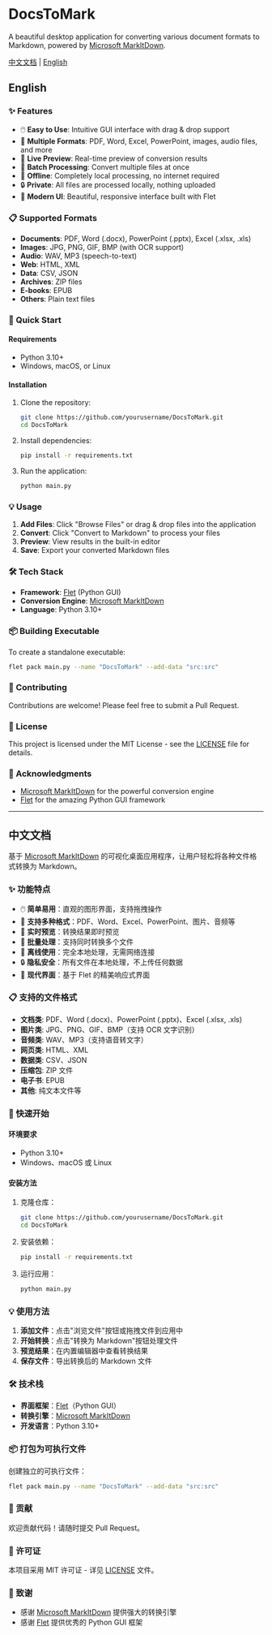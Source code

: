 # DocsToMark

A beautiful desktop application for converting various document formats to Markdown, powered by [Microsoft MarkItDown](https://github.com/microsoft/markitdown).

[中文文档](#中文文档) | [English](#english)

## English

### ✨ Features

- 🖱️ **Easy to Use**: Intuitive GUI interface with drag & drop support
- 📁 **Multiple Formats**: PDF, Word, Excel, PowerPoint, images, audio files, and more
- 👀 **Live Preview**: Real-time preview of conversion results
- 💾 **Batch Processing**: Convert multiple files at once
- 🚀 **Offline**: Completely local processing, no internet required
- 🔒 **Private**: All files are processed locally, nothing uploaded
- 🎨 **Modern UI**: Beautiful, responsive interface built with Flet

### 📋 Supported Formats

- **Documents**: PDF, Word (.docx), PowerPoint (.pptx), Excel (.xlsx, .xls)
- **Images**: JPG, PNG, GIF, BMP (with OCR support)
- **Audio**: WAV, MP3 (speech-to-text)
- **Web**: HTML, XML
- **Data**: CSV, JSON
- **Archives**: ZIP files
- **E-books**: EPUB
- **Others**: Plain text files

### 🚀 Quick Start

#### Requirements
- Python 3.10+
- Windows, macOS, or Linux

#### Installation

1. Clone the repository:
   ```bash
   git clone https://github.com/yourusername/DocsToMark.git
   cd DocsToMark
   ```

2. Install dependencies:
   ```bash
   pip install -r requirements.txt
   ```

3. Run the application:
   ```bash
   python main.py
   ```

### 💡 Usage

1. **Add Files**: Click "Browse Files" or drag & drop files into the application
2. **Convert**: Click "Convert to Markdown" to process your files
3. **Preview**: View results in the built-in editor
4. **Save**: Export your converted Markdown files

### 🛠️ Tech Stack

- **Framework**: [Flet](https://flet.dev/) (Python GUI)
- **Conversion Engine**: [Microsoft MarkItDown](https://github.com/microsoft/markitdown)
- **Language**: Python 3.10+

### 📦 Building Executable

To create a standalone executable:

```bash
flet pack main.py --name "DocsToMark" --add-data "src:src"
```

### 🤝 Contributing

Contributions are welcome! Please feel free to submit a Pull Request.

### 📄 License

This project is licensed under the MIT License - see the [LICENSE](LICENSE) file for details.

### 🙏 Acknowledgments

- [Microsoft MarkItDown](https://github.com/microsoft/markitdown) for the powerful conversion engine
- [Flet](https://flet.dev/) for the amazing Python GUI framework

---

## 中文文档

基于 [Microsoft MarkItDown](https://github.com/microsoft/markitdown) 的可视化桌面应用程序，让用户轻松将各种文件格式转换为 Markdown。

### ✨ 功能特点

- 🖱️ **简单易用**：直观的图形界面，支持拖拽操作
- 📁 **支持多种格式**：PDF、Word、Excel、PowerPoint、图片、音频等
- 👀 **实时预览**：转换结果即时预览
- 💾 **批量处理**：支持同时转换多个文件
- 🚀 **离线使用**：完全本地处理，无需网络连接
- 🔒 **隐私安全**：所有文件在本地处理，不上传任何数据
- 🎨 **现代界面**：基于 Flet 的精美响应式界面

### 📋 支持的文件格式

- **文档类**: PDF、Word (.docx)、PowerPoint (.pptx)、Excel (.xlsx, .xls)
- **图片类**: JPG、PNG、GIF、BMP（支持 OCR 文字识别）
- **音频类**: WAV、MP3（支持语音转文字）
- **网页类**: HTML、XML
- **数据类**: CSV、JSON
- **压缩包**: ZIP 文件
- **电子书**: EPUB
- **其他**: 纯文本文件等

### 🚀 快速开始

#### 环境要求
- Python 3.10+
- Windows、macOS 或 Linux

#### 安装方法

1. 克隆仓库：
   ```bash
   git clone https://github.com/yourusername/DocsToMark.git
   cd DocsToMark
   ```

2. 安装依赖：
   ```bash
   pip install -r requirements.txt
   ```

3. 运行应用：
   ```bash
   python main.py
   ```

### 💡 使用方法

1. **添加文件**：点击"浏览文件"按钮或拖拽文件到应用中
2. **开始转换**：点击"转换为 Markdown"按钮处理文件
3. **预览结果**：在内置编辑器中查看转换结果
4. **保存文件**：导出转换后的 Markdown 文件

### 🛠️ 技术栈

- **界面框架**：[Flet](https://flet.dev/)（Python GUI）
- **转换引擎**：[Microsoft MarkItDown](https://github.com/microsoft/markitdown)
- **开发语言**：Python 3.10+

### 📦 打包为可执行文件

创建独立的可执行文件：

```bash
flet pack main.py --name "DocsToMark" --add-data "src:src"
```

### 🤝 贡献

欢迎贡献代码！请随时提交 Pull Request。

### 📄 许可证

本项目采用 MIT 许可证 - 详见 [LICENSE](LICENSE) 文件。

### 🙏 致谢

- 感谢 [Microsoft MarkItDown](https://github.com/microsoft/markitdown) 提供强大的转换引擎
- 感谢 [Flet](https://flet.dev/) 提供优秀的 Python GUI 框架 